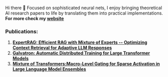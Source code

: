 Hi there 👋 Focused on sophisticated neural nets, I enjoy bringing theoretical AI research papers to life by translating them into practical implementations.
**For more check my [website](https://esmail-ibraheem.github.io/)** 

### **Publications:**
1. **[ExpertRAG: Efficient RAG with Mixture of Experts -- Optimizing Context Retrieval for Adaptive LLM Responses ](https://arxiv.org/abs/2504.08744)**
2. **[Galvatron: Automatic Distributed Training for Large Transformer Models](https://arxiv.org/abs/2504.03662)**
3. **[Mixture of Transformers:Macro-Level Gating for Sparse Activation in Large Language Model Ensembles](http://dx.doi.org/10.13140/RG.2.2.25049.02400)**


<!--
**Esmail-ibraheem/Esmail-ibraheem** is a ✨ _special_ ✨ repository because its `README.md` (this file) appears on your GitHub profile.

Here are some ideas to get you started:

- 🔭 I’m currently working on ...
- 🌱 I’m currently learning ...
- 👯 I’m looking to collaborate on ...
- 🤔 I’m looking for help with ...
- 💬 Ask me about ...
- 📫 How to reach me: ...
- 😄 Pronouns: ...
- ⚡ Fun fact: ...
-->

